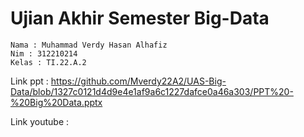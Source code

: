 # Ujian Akhir Semester Big-Data

```
Nama : Muhammad Verdy Hasan Alhafiz
Nim : 312210214
Kelas : TI.22.A.2
```

Link ppt : https://github.com/Mverdy22A2/UAS-Big-Data/blob/1327c0121d4d9e4e1af9a6c1227dafce0a46a303/PPT%20-%20Big%20Data.pptx

Link youtube :
